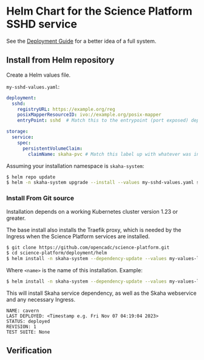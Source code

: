 # Helm Chart for the Science Platform SSHD service

See the [Deployment Guide](../README.md) for a better idea of a full system.

## Install from Helm repository

Create a Helm values file.

`my-sshd-values.yaml`:
```yaml
deployment:
  sshd:
    registryURL: https://example.org/reg
    posixMapperResourceID: ivo://example.org/posix-mapper
    entryPoint: sshd  # Match this to the entrypoint (port exposed) deployed in the Base install!

storage:
  service:
    spec:
      persistentVolumeClaim:
        claimName: skaha-pvc # Match this label up with whatever was installed in the base install, or the desired PVC, or create dynamically provisioned storage.
```

Assuming your installation namespace is `skaha-system`:
```sh
$ helm repo update
$ helm -n skaha-system upgrade --install --values my-sshd-values.yaml sshd science-platform/sshd
```

### Install From Git source

Installation depends on a working Kubernetes cluster version 1.23 or greater.

The base install also installs the Traefik proxy, which is needed by the Ingress when the Science Platform services are installed.

```sh
$ git clone https://github.com/opencadc/science-platform.git
$ cd science-platform/deployment/helm
$ helm install -n skaha-system --dependency-update --values my-values-local.yaml <name> ./cavern
```

Where `<name>` is the name of this installation.  Example:
```sh
$ helm install -n skaha-system --dependency-update --values my-values-local.yaml cavern ./cavern
```
This will install Skaha service dependency, as well as the Skaha webservice and any necessary Ingress.
```
NAME: cavern
LAST DEPLOYED: <Timestamp e.g. Fri Nov 07 04:19:04 2023>
STATUS: deployed
REVISION: 1
TEST SUITE: None
```

## Verification
